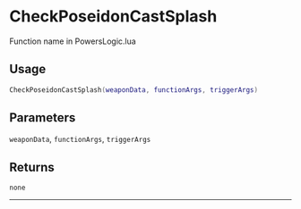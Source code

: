 # CheckPoseidonCastSplash
Function name in PowersLogic.lua
## Usage
```lua
CheckPoseidonCastSplash(weaponData, functionArgs, triggerArgs)
```
## Parameters
`weaponData`, `functionArgs`, `triggerArgs`
## Returns
`none`

---